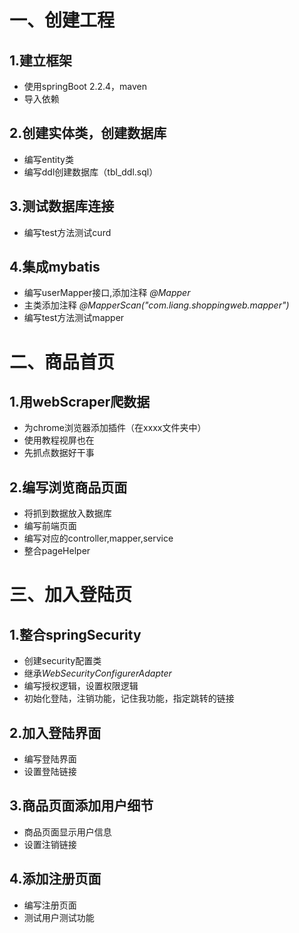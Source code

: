 # 一、创建工程
## 1.建立框架
* 使用springBoot 2.2.4，maven
* 导入依赖
## 2.创建实体类，创建数据库
* 编写entity类
* 编写ddl创建数据库（tbl_ddl.sql）
## 3.测试数据库连接
* 编写test方法测试curd
## 4.集成mybatis
* 编写userMapper接口,添加注释 *@Mapper*
* 主类添加注释  *@MapperScan("com.liang.shoppingweb.mapper")*
* 编写test方法测试mapper
    
# 二、商品首页
## 1.用webScraper爬数据
* 为chrome浏览器添加插件（在xxxx文件夹中）
* 使用教程视屏也在
* 先抓点数据好干事
## 2.编写浏览商品页面
* 将抓到数据放入数据库
* 编写前端页面
* 编写对应的controller,mapper,service
* 整合pageHelper

# 三、加入登陆页
## 1.整合springSecurity
* 创建security配置类
* 继承*WebSecurityConfigurerAdapter*
* 编写授权逻辑，设置权限逻辑
* 初始化登陆，注销功能，记住我功能，指定跳转的链接
## 2.加入登陆界面
* 编写登陆界面
* 设置登陆链接
## 3.商品页面添加用户细节
* 商品页面显示用户信息
* 设置注销链接
## 4.添加注册页面
* 编写注册页面
* 测试用户测试功能